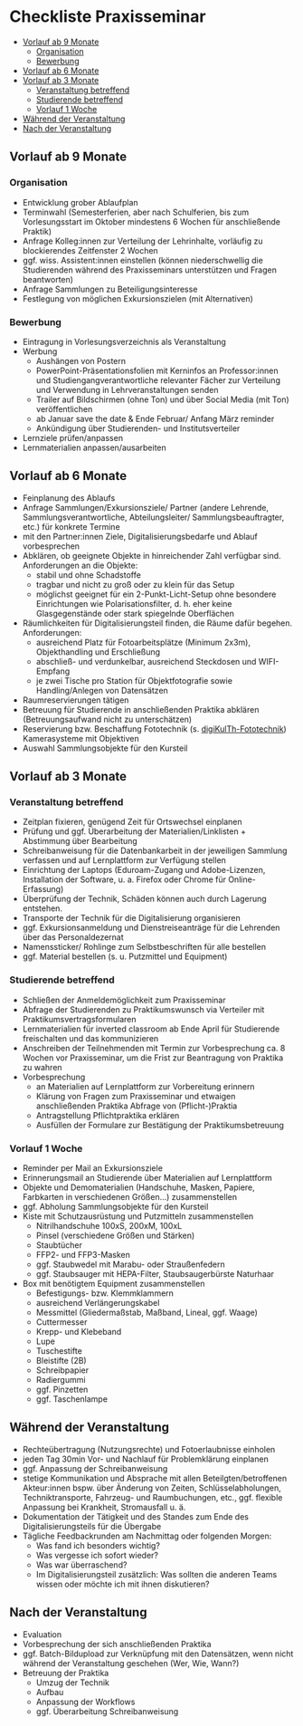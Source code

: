 # Checkliste Praxisseminar

<!-- TOC start (generated with https://github.com/derlin/bitdowntoc) -->

- [Vorlauf ab 9 Monate](#vorlauf-ab-9-monate)
   * [Organisation](#organisation)
   * [Bewerbung](#bewerbung)
- [Vorlauf ab 6 Monate](#vorlauf-ab-6-monate)
- [Vorlauf ab 3 Monate](#vorlauf-ab-3-monate)
   * [Veranstaltung betreffend](#veranstaltung-betreffend)
   * [Studierende betreffend](#studierende-betreffend)
   * [Vorlauf 1 Woche](#vorlauf-1-woche)
- [Während der Veranstaltung](#während-der-veranstaltung)
- [Nach der Veranstaltung](#nach-der-veranstaltung)

<!-- TOC end -->

## Vorlauf ab 9 Monate

### Organisation
- Entwicklung grober Ablaufplan
- Terminwahl (Semesterferien, aber nach Schulferien, bis zum Vorlesungsstart im Oktober mindestens 6 Wochen für anschließende Praktik)
- Anfrage Kolleg:innen zur Verteilung der Lehrinhalte, vorläufig zu blockierendes Zeitfenster 2 Wochen
- ggf. wiss. Assistent:innen einstellen (können niederschwellig die Studierenden während des Praxisseminars unterstützen und Fragen beantworten)
- Anfrage Sammlungen zu Beteiligungsinteresse
- Festlegung von möglichen Exkursionszielen (mit Alternativen)

### Bewerbung
- Eintragung in Vorlesungsverzeichnis als Veranstaltung
- Werbung
  - Aushängen von Postern
  - PowerPoint-Präsentationsfolien mit Kerninfos an Professor:innen und Studiengangverantwortliche relevanter Fächer zur Verteilung und Verwendung in Lehrveranstaltungen senden
  - Trailer auf Bildschirmen (ohne Ton) und über Social Media (mit Ton) veröffentlichen
  - ab Januar save the date & Ende Februar/ Anfang März reminder
  - Ankündigung über Studierenden- und Institutsverteiler
- Lernziele prüfen/anpassen
- Lernmaterialien anpassen/ausarbeiten

## Vorlauf ab 6 Monate

- Feinplanung des Ablaufs 
- Anfrage Sammlungen/Exkursionsziele/ Partner (andere Lehrende, Sammlungsverantwortliche, Abteilungsleiter/ Sammlungsbeauftragter, etc.) für konkrete Termine
- mit den Partner:innen Ziele, Digitalisierungsbedarfe und Ablauf vorbesprechen
- Abklären, ob geeignete Objekte in hinreichender Zahl verfügbar sind. Anforderungen an die Objekte:
  - stabil und ohne Schadstoffe
  - tragbar und nicht zu groß oder zu klein für das Setup
  - möglichst geeignet für ein 2-Punkt-Licht-Setup ohne besondere Einrichtungen wie Polarisationsfilter, d. h. eher keine Glasgegenstände oder stark spiegelnde Oberflächen
- Räumlichkeiten für Digitalisierungsteil finden, die Räume dafür begehen. Anforderungen:
  - ausreichend Platz für Fotoarbeitsplätze (Minimum 2x3m), Objekthandling und Erschließung
  - abschließ- und verdunkelbar, ausreichend Steckdosen und WIFI-Empfang
  - je zwei Tische pro Station für Objektfotografie sowie Handling/Anlegen von Datensätzen
- Raumreservierungen tätigen
- Betreuung für Studierende in anschließenden Praktika abklären (Betreuungsaufwand nicht zu unterschätzen)
- Reservierung bzw. Beschaffung Fototechnik (s. [digiKulTh-Fototechnik](https://github.com/digiKulTh/Lehr-Lern-Materialien/blob/main/digiKulTh-Fototechnik.md))
Kamerasysteme mit Objektiven
- Auswahl Sammlungsobjekte für den Kursteil

## Vorlauf ab 3 Monate

### Veranstaltung betreffend
- Zeitplan fixieren, genügend Zeit für Ortswechsel einplanen
- Prüfung und ggf. Überarbeitung der Materialien/Linklisten + Abstimmung über Bearbeitung
- Schreibanweisung für die Datenbankarbeit in der jeweiligen Sammlung verfassen und auf Lernplattform zur Verfügung stellen
- Einrichtung der Laptops (Eduroam-Zugang und Adobe-Lizenzen, Installation der Software, u. a. Firefox oder Chrome für Online-Erfassung)
- Überprüfung der Technik, Schäden können auch durch Lagerung entstehen.
- Transporte der Technik für die Digitalisierung organisieren
- ggf. Exkursionsanmeldung und Dienstreiseanträge für die Lehrenden über das Personaldezernat
- Namenssticker/ Rohlinge zum Selbstbeschriften für alle bestellen
- ggf. Material bestellen (s. u. Putzmittel und Equipment)

### Studierende betreffend
- Schließen der Anmeldemöglichkeit zum Praxisseminar
- Abfrage der Studierenden zu Praktikumswunsch via Verteiler mit Praktikumsvertragsformularen
- Lernmaterialien für inverted classroom ab Ende April für Studierende freischalten und das kommunizieren    
- Anschreiben der Teilnehmenden mit Termin zur Vorbesprechung ca. 8 Wochen vor Praxisseminar, um die Frist zur Beantragung von Praktika zu wahren
- Vorbesprechung
  - an Materialien auf Lernplattform zur Vorbereitung erinnern
  - Klärung von Fragen zum Praxisseminar und etwaigen anschließenden Praktika Abfrage von (Pflicht-)Praktia
  - Antragstellung Pflichtpraktika erklären
  - Ausfüllen der Formulare zur Bestätigung der Praktikumsbetreuung

### Vorlauf 1 Woche

- Reminder per Mail an Exkursionsziele
- Erinnerungsmail an Studierende über Materialien auf Lernplattform
- Objekte und Demomaterialien (Handschuhe, Masken, Papiere, Farbkarten in verschiedenen Größen...) zusammenstellen
- ggf. Abholung Sammlungsobjekte für den Kursteil
- Kiste mit Schutzausrüstung und Putzmitteln zusammenstellen
  - Nitrilhandschuhe 100xS, 200xM, 100xL
  - Pinsel (verschiedene Größen und Stärken)
  - Staubtücher
  - FFP2- und FFP3-Masken
  - ggf. Staubwedel mit Marabu- oder Straußenfedern
  - ggf. Staubsauger mit HEPA-Filter, Staubsaugerbürste Naturhaar
- Box mit benötigtem Equipment zusammenstellen
  - Befestigungs- bzw. Klemmklammern
  - ausreichend Verlängerungskabel
  - Messmittel (Gliedermaßstab, Maßband, Lineal, ggf. Waage)
  - Cuttermesser
  - Krepp- und Klebeband
  - Lupe
  - Tuschestifte
  - Bleistifte (2B)
  - Schreibpapier
  - Radiergummi
  - ggf. Pinzetten
  - ggf. Taschenlampe

## Während der Veranstaltung

- Rechteübertragung (Nutzungsrechte) und Fotoerlaubnisse einholen
- jeden Tag 30min Vor- und Nachlauf für Problemklärung einplanen
- ggf. Anpassung der Schreibanweisung
- stetige Kommunikation und Absprache mit allen Beteilgten/betroffenen Akteur:innen bspw. über Änderung von Zeiten, Schlüsselabholungen, Techniktransporte, Fahrzeug- und Raumbuchungen, etc., ggf. flexible Anpassung bei Krankheit, Stromausfall u. ä.
- Dokumentation der Tätigkeit und des Standes zum Ende des Digitalisierungsteils für die Übergabe
- Tägliche Feedbackrunden am Nachmittag oder folgenden Morgen:
  - Was fand ich besonders wichtig?
  - Was vergesse ich sofort wieder?
  - Was war überraschend?
  - Im Digitalisierungsteil zusätzlich: Was sollten die anderen Teams wissen oder möchte ich mit ihnen diskutieren?

## Nach der Veranstaltung

- Evaluation
- Vorbesprechung der sich anschließenden Praktika
- ggf. Batch-Bildupload zur Verknüpfung mit den Datensätzen, wenn nicht während der Veranstaltung geschehen (Wer, Wie, Wann?)
- Betreuung der Praktika
  - Umzug der Technik
  - Aufbau
  - Anpassung der Workflows
  - ggf. Überarbeitung Schreibanweisung
